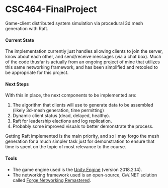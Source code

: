# CSC464-FinalProject
Game-client distributed system simulation via procedural 3d mesh generation with Raft.

#### Current State
The implementation currently just handles allowing clients to join the server, know about each other, and send/receive messages (via a chat box). Much of the code thusfar is actually from an ongoing project of mine that utilizes this same networking framework, and has been simplified and retooled to be appropriate for this project.

#### Next Steps
With this in place, the next components to be implemented are: 
1. The algorithm that clients will use to generate data to be assembled (likely 3d-mesh generation, time permitting)
2. Dynamic client status (dead, delayed, healthy).
3. Raft for leadership elections and log replication.
4. Probably some improved visuals to better demonstrate the process.

Getting Raft implemented is the main priority, and so I may forgo the mesh generation for a much simpler task just for demonstration to ensure that time is spent on the topic of most relevance to the course.

#### Tools
- The game engine used is the [Unity Engine](https://unity3d.com/) (version 2018.2.14).
- The networking framework used is an open-source, C#/.NET solution called [Forge Networking Remastered](https://github.com/BeardedManStudios/ForgeNetworkingRemastered).
